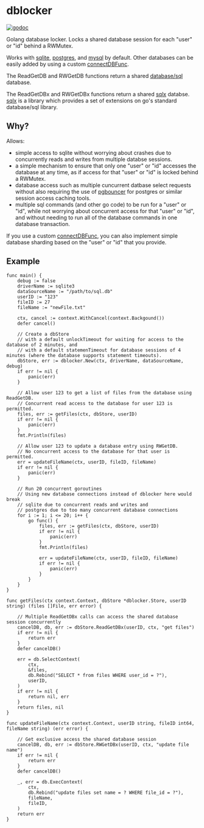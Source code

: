 # dblocker

[![godoc](https://godoc.org/github.com/calmdocs/dblocker?status.svg)](https://godoc.org/github.com/calmdocs/dblocker)

Golang database locker.  Locks a shared database session for each "user" or "id" behind a RWMutex. 

Works with [sqlite](github.com/mattn/go-sqlite3), [postgres](github.com/lib/pq), and [mysql](github.com/go-sql-driver/mysql) by default.  Other databases can be easily added by using a custom [connectDBFunc](https://godoc.org/github.com/calmdocs/dblocker).

The ReadGetDB and RWGetDB functions return a shared [database/sql](https://pkg.go.dev/database/sql) database.  

The ReadGetDBx and RWGetDBx functions return a shared [sqlx](github.com/jmoiron/sqlx) databse.  [sqlx](github.com/jmoiron/sqlx) is a library which provides a set of extensions on go's standard database/sql library.

## Why?

Allows:
- simple access to sqlite without worrying about crashes due to concurrently reads and writes from multiple databse sessions.
- a simple mechanism to ensure that only one "user" or "id" accesses the database at any time, as if access for that "user" or "id" is locked behind a RWMutex.
- database access such as multiple cuncurrent datbase select requests without also requiring the use of [pgbouncer](https://www.pgbouncer.org) for postgres or similar session access caching tools.
- multiple sql commands (and other go code) to be run for a "user" or "id", while not worrying about concurrent access for that "user" or "id", and without needing to run all of the database commands in one database transaction.

If you use a custom [connectDBFunc](https://godoc.org/github.com/calmdocs/dblocker), you can also implement simple database sharding based on the "user" or "id" that you provide.

## Example
```
func main() {
    debug := false
    driverName := sqlite3
    dataSourceName := "/path/to/sql.db"
    userID := "123"
    fileID := 27
    fileName := "newFile.txt"

    ctx, cancel := context.WithCancel(context.Backgound())
    defer cancel()

    // Create a dbStore
    // with a default unlockTimeout for waiting for access to the database of 2 minutes, and
    // with a default statemenTimeout for database sessions of 4 minutes (where the database supports statement timeouts).
    dbStore, err := dblocker.New(ctx, driverName, dataSourceName, debug)
    if err != nil {
        panic(err)
    }

    // Allow user 123 to get a list of files from the database using ReadGetDB.
    // Concurrent read access to the database for user 123 is permitted.
    files, err := getFiles(ctx, dbStore, userID)
    if err != nil {
        panic(err)
    }
    fmt.Println(files)
    
    // Allow user 123 to update a database entry using RWGetDB.
    // No concurrent access to the database for that user is permitted.
    err = updateFileName(ctx, userID, fileID, fileName)
    if err != nil {
        panic(err)
    }

    // Run 20 concurrent goroutines
    // Using new database connections instead of dblocker here would break
    // sqlite due to concurrent reads and writes and
    // postgres due to too many concurrent database connections
    for i := 1; i <= 20; i++ {
        go func() {
            files, err := getFiles(ctx, dbStore, userID)
            if err != nil {
                panic(err)
            }
            fmt.Println(files)

            err = updateFileName(ctx, userID, fileID, fileName)
            if err != nil {
                panic(err)
            }
        }
    }
}

func getFiles(ctx context.Context, dbStore *dblocker.Store, userID string) (files []File, err error) {

    // Multiple ReadGetDBx calls can access the shared database session concurrently
    cancelDB, db, err := dbStore.ReadGetDBx(userID, ctx, "get files")
    if err != nil {
        return err
    }
    defer cancelDB()

    err = db.SelectContext(
        ctx,
        &files,
        db.Rebind("SELECT * from files WHERE user_id = ?"),
        userID,
    )
    if err != nil {
        return nil, err
    }
    return files, nil
}

func updateFileName(ctx context.Context, userID string, fileID int64, fileName string) (err error) {
    
    // Get exclusive access the shared database session
    cancelDB, db, err := dbStore.RWGetDBx(userID, ctx, "update file name")
    if err != nil {
        return err
    }
    defer cancelDB()

    _, err = db.ExecContext(
        ctx,
        db.Rebind("update files set name = ? WHERE file_id = ?"),
        fileName,
        fileID,
    )
    return err
}
```